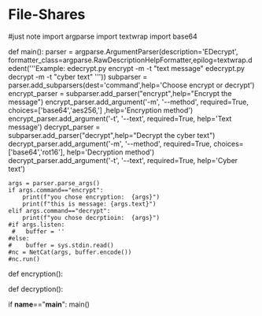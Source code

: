 # File-Shares

#just note
import argparse
import textwrap
import base64

def main():
    parser = argparse.ArgumentParser(description='EDecrypt', formatter_class=argparse.RawDescriptionHelpFormatter,epilog=textwrap.dedent('''Example:
    edecrypt.py encrypt -m <method> -t  "text message"
    edecrypt.py decrypt -m <method> -t  "cyber text"
    '''))
    subparser = parser.add_subparsers(dest='command',help='Choose encrypt or decrypt')
    encrypt_parser = subparser.add_parser("encrypt",help="Encrypt the message")
    encrypt_parser.add_argument('-m', '--method', required=True, choices=['base64','aes256,'] ,help='Encryption method')
    encrypt_parser.add_argument('-t', '--text', required=True, help='Text message')
    decrypt_parser = subparser.add_parser("decrypt",help="Decrypt the cyber text")
    decrypt_parser.add_argument('-m', '--method', required=True, choices=['base64','rot16'], help='Decryption method')
    decrypt_parser.add_argument('-t', '--text', required=True, help='Cyber text')



    args = parser.parse_args()
    if args.command=="encrypt":
        print(f"you chose encryption:  {args}")
        print(f"this is message: {args.text}")
    elif args.command=="decrypt":
        print(f"you chose decrptioin:  {args}")
    #if args.listen:
     #   buffer = ''
    #else:
    #    buffer = sys.stdin.read()
    #nc = NetCat(args, buffer.encode())
    #nc.run()

def encryption():



def decryption():


    

if __name__=="__main__":
	main()
